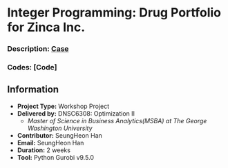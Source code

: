 # Integer Programming: Drug Portfolio for Zinca Inc.
### Description: [Case](https://github.com/hshehjue/Optimization/blob/main/Drug_Portfolio/Case.pdf)
### Codes: [Code]
## Information
* **Project Type:** Workshop Project
* **Delivered by:** DNSC6308: Optimization II
  - *Master of Science in Business Analytics(MSBA) at The George Washington University*
* **Contributor:** SeungHeon Han
* **Email:** SeungHeon Han
* **Duration:** 2 weeks
* **Tool:** Python Gurobi v9.5.0
